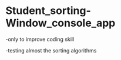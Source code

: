 # Student_sorting-Window_console_app

-only to improve coding skill

-testing almost the sorting algorithms
